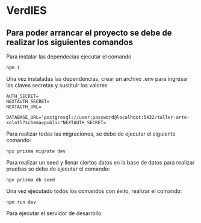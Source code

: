 # VerdIES

## Para poder arrancar el proyecto se debe de realizar los siguientes comandos

Para instalar las dependecias ejecutar el comando

```node
npm i
```

Una vez instaladas las dependencias, crear un archivo .env para ingresar las claves secretas y sustituir los valores

``` env
AUTH_SECRET=
NEXTAUTH_SECRET=
NEXTAUTH_URL=

DATABASE_URL="postgresql://user:password@localhost:5432/taller-arte-xolotl?schema=public"NEXTAUTH_SECRET=
```

Para realizar todas las migraciones, se debe de ejecutar el siguiente comando:

```node
npx prisma migrate dev
```

Para realizar un seed y llenar ciertos datos en la base de datos para realizar pruebas se debe de ejecutar el comando:

```node
npx prisma db seed
```

Una vez ejecutado todos los comandos con éxito, realizar el comando:

```node
npm run dev
```

Para ejecutar el servidor de desarrollo
